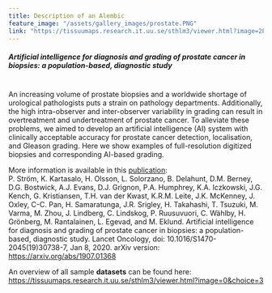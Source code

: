 ```yaml
---
title: Description of an Alembic
feature_image: "/assets/gallery_images/prostate.PNG"
link: "https://tissuumaps.research.it.uu.se/sthlm3/viewer.html?image=28&choice=3"
---
```


##### Artificial intelligence for diagnosis and grading of prostate cancer in biopsies: a population-based, diagnostic study
<br/>
An increasing volume of prostate biopsies and a worldwide shortage of urological pathologists puts a
strain on pathology departments. Additionally, the high intra-observer and inter-observer variability in grading can
result in overtreatment and undertreatment of prostate cancer. To alleviate these problems, we aimed to develop an
artificial intelligence (AI) system with clinically acceptable accuracy for prostate cancer detection, localisation, and
Gleason grading. Here we show examples of full-resolution digitized biopsies and corresponding AI-based grading.

More information is available in this <a href="https://arxiv.org/abs/1907.01368">publication</a>: \
P. Ström, K. Kartasalo, H. Olsson, L. Solorzano, B. Delahunt, D.M. Berney, D.G. Bostwick, A.J. Evans, D.J. Grignon, P.A. Humphrey, K.A. Iczkowski, J.G. Kench, G. Kristiansen, T.H. van der Kwast, K.R.M. Leite, J.K. McKenney, J. Oxley, C-C. Pan, H. Samaratunga, J.R. Srigley, H. Takahashi, T. Tsuzuki, M. Varma, M. Zhou, J. Lindberg, C. Lindskog, P. Ruusuvuori, C. Wählby, H. Grönberg, M. Rantalainen, L. Egevad, and M. Eklund. Artificial intelligence for diagnosis and grading of prostate cancer in biopsies: a population-based, diagnostic study. Lancet Oncology, doi: 10.1016/S1470-2045(19)30738-7, Jan 8, 2020. 
arXiv version: <a href="https://arxiv.org/abs/1907.01368">https://arxiv.org/abs/1907.01368</a>

An overview of all sample **datasets** can be found here: \
<a href="https://tissuumaps.research.it.uu.se/sthlm3/viewer.html?image=0&choice=3">https://tissuumaps.research.it.uu.se/sthlm3/viewer.html?image=0&choice=3</a>